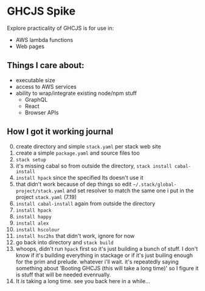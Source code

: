 # GHCJS Spike

Explore practicality of GHCJS is for use in:

- AWS lambda functions
- Web pages


## Things I care about:

- executable size
- access to AWS services
- ability to wrap/integrate existing node/npm stuff
   - GraphQL
   - React
   - Browser APIs


## How I got it working journal

0. create directory and simple `stack.yaml` per stack web site
0. create a simple `package.yaml` and source files too
0. `stack setup`
0. it's missing cabal so from outside the directory, `stack install cabal-install`
0. `install hpack` since the specified lts doesn't use it
0. that didn't work because of dep things so edit `~/.stack/global-project/stack.yaml`
   and set resolver to match the same one i put in the project `stack.yaml` (7.19)
0. `install cabal-install` again from outside the directory
0. `install hpack`
0. `install happy`
0. `install alex`
0. `install hscolour`
0. `install hsc2hs` that didn't work, ignore for now
0. go back into directory and `stack build`
0. whoops, didn't run `hpack` first so it's just building a bunch of stuff.
   I don't know if it's building everything in stackage or if it's just builing
   enough for the prim and prelude. whatever i'll wait. it's repeatedly saying
   something about 'Booting GHCJS (this will take a long time)' so I figure it
   is stuff that will be needed evenrually.
0. It _is_ taking a long time. see you back here in a while...






